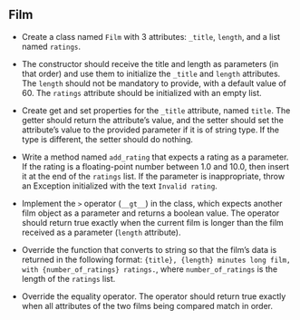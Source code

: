 ## Film

* Create a class named `Film` with 3 attributes: `_title`, `length`, and a list named `ratings`.

* The constructor should receive the title and length as parameters (in that order) and use them to initialize the `_title` and `length` attributes. The `length` should not be mandatory to provide, with a default value of 60. The `ratings` attribute should be initialized with an empty list.

* Create get and set properties for the `_title` attribute, named `title`. The getter should return the attribute’s value, and the setter should set the attribute’s value to the provided parameter if it is of string type. If the type is different, the setter should do nothing.

* Write a method named `add_rating` that expects a rating as a parameter. If the rating is a floating-point number between 1.0 and 10.0, then insert it at the end of the `ratings` list. If the parameter is inappropriate, throw an Exception initialized with the text `Invalid rating`.

* Implement the `>` operator (`__gt__`) in the class, which expects another film object as a parameter and returns a boolean value. The operator should return true exactly when the current film is longer than the film received as a parameter (`length` attribute).

* Override the function that converts to string so that the film’s data is returned in the following format: `{title}, {length} minutes long film, with {number_of_ratings} ratings.`, where `number_of_ratings` is the length of the `ratings` list.

* Override the equality operator. The operator should return true exactly when all attributes of the two films being compared match in order.